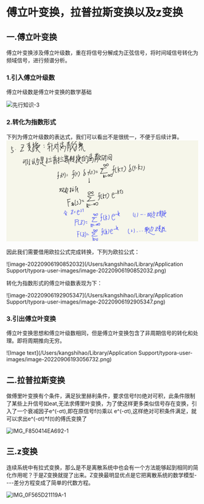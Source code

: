 # 傅立叶变换，拉普拉斯变换以及z变换

## 一.傅立叶变换

傅立叶变换涉及傅立叶级数，重在将信号分解成为正弦信号，将时间域信号转化为频域信号，进行频谱分析。

### 1.引入傅立叶级数

傅立叶级数是傅立叶变换的数学基础

![先行知识-3](/Users/kangshihao/Downloads/先行知识-3.jpg)

### 2.转化为指数形式

下列为傅立叶级数的表达式，我们可以看出不是很统一，不便于后续计算。
![Image text](https://github.com/MRKANGhub/EE-6203/blob/main/%E5%9B%BE%E7%89%87/IMG_0F565D21119A-1.jpeg)

因此我们需要借用欧拉公式完成转换，下列为欧拉公式：

![image-20220906190852032](/Users/kangshihao/Library/Application Support/typora-user-images/image-20220906190852032.png)



转化为指数形式的傅立叶级数表现为下：

![image-20220906192905347](/Users/kangshihao/Library/Application Support/typora-user-images/image-20220906192905347.png)

### 3.引出傅立叶变换

傅立叶变换思想和傅立叶级数相同，但是傅立叶变换包含了非周期信号的转化和处理。即将周期推向无穷。

![Image text](/Users/kangshihao/Library/Application Support/typora-user-images/image-20220906193056732.png)

## 二.拉普拉斯变换

做傅里叶变换有个条件，满足狄里赫利条件，要求信号f(t)绝对可积，此条件限制了某些上升信号如eat,无法求傅里叶变换，为了使这样更多类似信号存在变换，引入了一个衰减因子e^(-σt),即在原信号f(t)乘以 e^(-σt),这样绝对可积条件满足，就可以求出e^(-σt)*f(t)的傅氏变换了

![IMG_F850414EA692-1](/Users/kangshihao/Downloads/IMG_F850414EA692-1.jpeg)

## 三.z变换

连续系统中有拉式变换，那么是不是离散系统中也会有一个方法能够起到相同的简化作用呢？于是Z变换就提了出来。Z变换最明显优点是它把离散系统的数学模型----差分方程变成了简单的代数方程。

![IMG_0F565D21119A-1](/Users/kangshihao/Downloads/IMG_0F565D21119A-1.jpeg)
